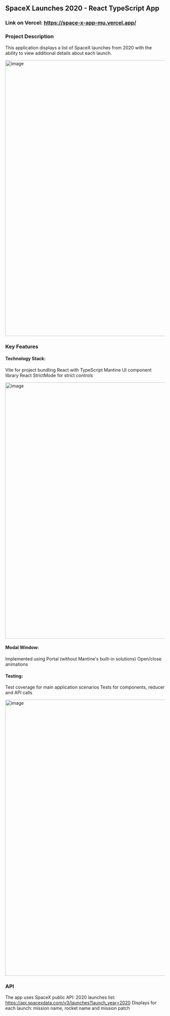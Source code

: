 ## SpaceX Launches 2020 - React TypeScript App

### Link on Vercel: https://space-x-app-mu.vercel.app/

### Project Description
This application displays a list of SpaceX launches from 2020 with the ability to view additional details about each launch.

<img width="1920" height="868" alt="image" src="https://github.com/user-attachments/assets/9e68e906-60ec-4818-9847-0457a294201d" />

### Key Features
#### Technology Stack:
Vite for project bundling
React with TypeScript
Mantine UI component library
React StrictMode for strict controls

<img width="1056" height="806" alt="image" src="https://github.com/user-attachments/assets/bcdbeb18-432e-40eb-b4a3-44a631a529d6" />

#### Modal Window:
Implemented using Portal (without Mantine's built-in solutions)
Open/close animations

#### Testing:
Test coverage for main application scenarios
Tests for components, reducer and API calls

<img width="1920" height="869" alt="image" src="https://github.com/user-attachments/assets/14cd7a8d-9fad-4d8b-ba72-abad730931d6" />

### API
The app uses SpaceX public API:
2020 launches list: https://api.spacexdata.com/v3/launches?launch_year=2020
Displays for each launch: mission name, rocket name and mission patch

